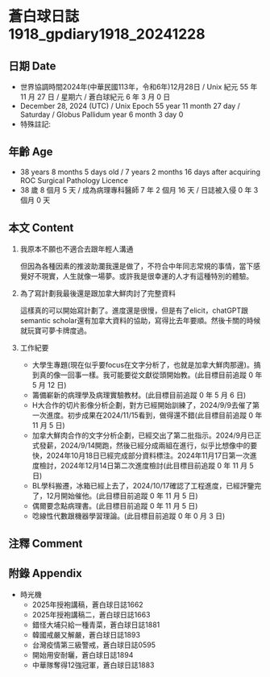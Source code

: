 [_metadata_:encoding]: - "utf-8"
[_metadata_:language]: - "zh-Hant-TW"
[_metadata_:fileformat]: - "markdown"
[_metadata_:MIME_type]: - "text/plain"
[_metadata_:markdown_version]: - "commonmark version 0.30"
[_metadata_:markdown_spec]: - "https://spec.commonmark.org/0.30/"

# 蒼白球日誌1918_gpdiary1918_20241228 #

## 日期 Date ##

* 世界協調時間2024年(中華民國113年，令和6年)12月28日 / Unix 紀元 55 年 11 月 27 日 / 星期六 / 蒼白球紀元 6 年 3 月 0 日
* December 28, 2024 (UTC) / Unix Epoch 55 year 11 month 27 day / Saturday / Globus Pallidum year 6 month 3 day 0
* 特殊註記:

## 年齡 Age ##

* 38 years 8 months 5 days old / 7 years 2 months 16 days after acquiring ROC Surgical Pathology Licence
* 38 歲 8 個月 5 天 / 成為病理專科醫師 7 年 2 個月 16 天 / 日誌被入侵 0 年 3 個月 0 天

## 本文 Content ##

1. 我原本不願也不適合去跟年輕人溝通

    但因為各種因素的推波助瀾我還是做了，不符合中年同志常規的事情，當下感覺好不現實，人生就像一場夢。或許我是很幸運的人才有這種特別的體驗。

2. 為了寫計劃我最後還是跟加拿大鮮肉討了完整資料

    這樣真的可以開始寫計劃了。進度還是很慢，但是有了elicit，chatGPT跟semantic scholar還有加拿大資料的協助，寫得比去年要順。然後卡關的時候就玩寶可夢卡牌度過。

3. 工作紀要

    - 大學生專題(現在似乎要focus在文字分析了，也就是加拿大鮮肉那邊)。搞到真的像一回事一樣。我可能要從文獻從頭開始教。(此目標目前追蹤 0 年 5 月 12 日)
    - 籌備嶄新的病理學及病理實驗教材。(此目標目前追蹤 0 年 5 月 6 日)
    - H大合作的切片影像分析企劃，對方已經開始訓練了，2024/9/9去催了第一次進度。初步成果在2024/11/15看到，做得還不錯(此目標目前追蹤 0 年 11 月 5 日)
    - 加拿大鮮肉合作的文字分析企劃，已經交出了第二批指示。2024/9月已正式發薪，2024/9/14開跑，然後已經分成兩組在進行，似乎比想像中的要快，2024年10月18日已經完成部分資料標注。2024年11月17日第一次進度檢討，2024年12月14日第二次進度檢討(此目標目前追蹤 0 年 11 月 5 日)
    - BL學科搬遷，冰箱已經上去了，2024/10/17確認了工程進度，已經評鑒完了，12月開始催他。(此目標目前追蹤 0 年 11 月 5 日)
    - 偶爾要念點病理書。(此目標目前追蹤 0 年 11 月 5 日)
    - 唸線性代數跟機器學習理論。(此目標目前追蹤 0 年 0 月 3 日)

## 注釋 Comment ##


## 附錄 Appendix ##

* 時光機
    - 2025年授袍講稿，蒼白球日誌1662
    - 2025年授袍講稿二，蒼白球日誌1663
    - 錯怪大埔只給一種青菜，蒼白球日誌1881
    - 韓國戒嚴又解嚴，蒼白球日誌1893
    - 台灣疫情第三級警戒，蒼白球日誌0595
    - 開始用安耐曬，蒼白球日誌1894
    - 中華隊奪得12強冠軍，蒼白球日誌1883
